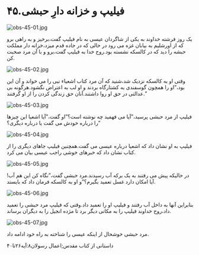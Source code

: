 ۴۵.فیلیپ و خزانه دارِ حبشی
==========================

![obs-45-01.jpg](/var/www/vhosts/door43.org/httpdocs/data/gitrepo/media/en/obs/obs-45-01.jpg "obs-45-01.jpg")

یک روز فرشته خداوند به یکی از شاگردان عیسی به نام فیلیپ گفت،برخیز و به
راهی برو که از اورشلیم به بیابان غزه می رود در حالی که در جاده قدم
میزد،خزانه دار مملکت حبشه را دید که در کالسکه نشسته بود.روح خدا به فیلیپ
گفت،برو و با آن مرد صحبت کن.

![obs-45-02.jpg](/var/www/vhosts/door43.org/httpdocs/data/gitrepo/media/en/obs/obs-45-02.jpg "obs-45-02.jpg")

وقتی او به کالسکه نزدیک شد،شنید که آن مرد کتاب اشعیاء نبی را می خواند و
آن این بود،”او را همچون گوسفندی به کشتارگاه بردند و او لب به اعتراض
نگشود.هرگونه بی عدالتی در حق او روا داشتند.آنان حق زندگی کردن را از او
گرفتند.”

![obs-45-03.jpg](/var/www/vhosts/door43.org/httpdocs/data/gitrepo/media/en/obs/obs-45-03.jpg "obs-45-03.jpg")

فیلیپ از مرد حبشی پرسید،”آیا می فهمید چه نوشته است؟”او گفت،”آیا اشعیا
این چیزها را درباره خودش می گفت یا درباره دیگری؟”

![obs-45-04.jpg](/var/www/vhosts/door43.org/httpdocs/data/gitrepo/media/en/obs/obs-45-04.jpg "obs-45-04.jpg")

فیلیپ به او نشان داد که اشعیا درباره عیسی می گفت.همچنین فیلیپ جاهای
دیگری را از کتاب نشان داد که خبرهای خوشی راجب عیسی بیان می کرد.

![obs-45-05.jpg](/var/www/vhosts/door43.org/httpdocs/data/gitrepo/media/en/obs/obs-45-05.jpg "obs-45-05.jpg")

در حالیکه پیش می رفتند به یک برکه آب رسیدند.مرد حبشی گفت،”نگاه کن این هم
آب!آیا امکان دارد غسل تعمید بگیرم؟”و او به کالسکه فرمان داد که بایستد.

![obs-45-06.jpg](/var/www/vhosts/door43.org/httpdocs/data/gitrepo/media/en/obs/obs-45-06.jpg "obs-45-06.jpg")

بنابراین آنها به داخل آب رفتند و فیلیپ او را تعمید داد.وقتی که فیلیپ مرد
حبشی را تعمید داد،روح خداوند فیلیپ را به مکانی دیگر برد تا مژده انجیل را
به دیگران برساند.

![obs-45-07.jpg](/var/www/vhosts/door43.org/httpdocs/data/gitrepo/media/en/obs/obs-45-07.jpg "obs-45-07.jpg")

مرد حبشی خوشحال از اینکه عیسی را شناخته به راه خود ادامه داد.

داستانی از کتاب مقدس;اعمال رسولان۸:آیه۲۶تا۴۰
